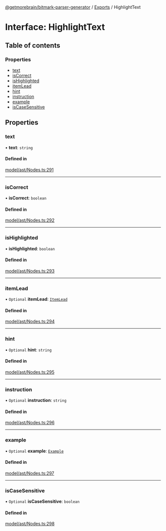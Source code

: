 [@getmorebrain/bitmark-parser-generator](../API.md) / [Exports](../modules.md) / HighlightText

# Interface: HighlightText

## Table of contents

### Properties

- [text](HighlightText.md#text)
- [isCorrect](HighlightText.md#isCorrect)
- [isHighlighted](HighlightText.md#isHighlighted)
- [itemLead](HighlightText.md#itemLead)
- [hint](HighlightText.md#hint)
- [instruction](HighlightText.md#instruction)
- [example](HighlightText.md#example)
- [isCaseSensitive](HighlightText.md#isCaseSensitive)

## Properties

### text

• **text**: `string`

#### Defined in

[model/ast/Nodes.ts:291](https://github.com/getMoreBrain/bitmark-parser-generator/blob/9ddf9e2/src/model/ast/Nodes.ts#L291)

___

### isCorrect

• **isCorrect**: `boolean`

#### Defined in

[model/ast/Nodes.ts:292](https://github.com/getMoreBrain/bitmark-parser-generator/blob/9ddf9e2/src/model/ast/Nodes.ts#L292)

___

### isHighlighted

• **isHighlighted**: `boolean`

#### Defined in

[model/ast/Nodes.ts:293](https://github.com/getMoreBrain/bitmark-parser-generator/blob/9ddf9e2/src/model/ast/Nodes.ts#L293)

___

### itemLead

• `Optional` **itemLead**: [`ItemLead`](ItemLead.md)

#### Defined in

[model/ast/Nodes.ts:294](https://github.com/getMoreBrain/bitmark-parser-generator/blob/9ddf9e2/src/model/ast/Nodes.ts#L294)

___

### hint

• `Optional` **hint**: `string`

#### Defined in

[model/ast/Nodes.ts:295](https://github.com/getMoreBrain/bitmark-parser-generator/blob/9ddf9e2/src/model/ast/Nodes.ts#L295)

___

### instruction

• `Optional` **instruction**: `string`

#### Defined in

[model/ast/Nodes.ts:296](https://github.com/getMoreBrain/bitmark-parser-generator/blob/9ddf9e2/src/model/ast/Nodes.ts#L296)

___

### example

• `Optional` **example**: [`Example`](../modules.md#Example)

#### Defined in

[model/ast/Nodes.ts:297](https://github.com/getMoreBrain/bitmark-parser-generator/blob/9ddf9e2/src/model/ast/Nodes.ts#L297)

___

### isCaseSensitive

• `Optional` **isCaseSensitive**: `boolean`

#### Defined in

[model/ast/Nodes.ts:298](https://github.com/getMoreBrain/bitmark-parser-generator/blob/9ddf9e2/src/model/ast/Nodes.ts#L298)
